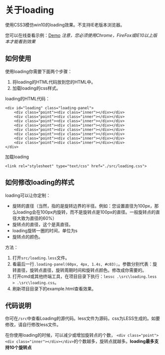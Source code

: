 # 关于loading

使用CSS3模仿win10的loading效果。不支持IE老版本浏览器。

您可以在线查看示例：[Demo](http://htmlpreview.github.io/?https://github.com/echoloyuk/loading/blob/master/example.html)
*注意，您必须使用Chrome，FireFox或IE10以上版本才能看到效果*

## 如何使用

使用loading你需要下面两个步骤：

1. 将loading的HTML代码放到您的HTML中。
2. 加载loading的css样式。

loading的HTML代码：
````
<div id="loading" class="loading-panel">
    <div class="point"><div class="inner"></div></div>
    <div class="point"><div class="inner"></div></div>
    <div class="point"><div class="inner"></div></div>
    <div class="point"><div class="inner"></div></div>
    <div class="point"><div class="inner"></div></div>
    <div class="point"><div class="inner"></div></div>
    <div class="point"><div class="inner"></div></div>
    <div class="point"><div class="inner"></div></div>
</div>
````

加载loading
````
<link rel="stylesheet" type="text/css" href="./src/loading.css">
````

## 如何修改loading的样式

loading可以让你定制：
* 旋转的直径（当然，指的是旋转边界的半径。例如：您设置直径为100px，那么loading会在100px内旋转，而不是旋转点是100px的直径。一般旋转点的直径大致为直径的60%）
* 旋转点的直径，这个是真直径。
* loading旋转一圈的时间，单位为s
* 旋转点的颜色。

方法：

1. 打开`src/loading.less`文件。
2. 看最后一行`.loading-panel(60px, 4px, 1.4s, #c03);`。参数分别代表：旋转直径，旋转点直径，旋转周期时间和旋转点颜色。修改成你需要的。
3. 打开cmd或其他终端工具，在项目目录下执行：`lessc .\src\loading.less > .\src\loading.css`。
4. 刷新项目目录下的example.html查看效果。

## 代码说明

你可在`/src`中查看Loading的源代码。less文件为源码，css为LESS生成的。如要修改，请自行修改less文件。

在你使用loading的时候，可以减少或增加旋转点的个数，
`<div class="point"><div class="inner"></div></div>`的个数越多，旋转点就越多。**loading最多支持10个旋转点**
